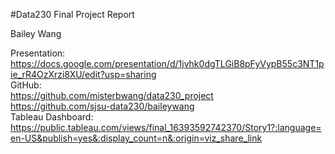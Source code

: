 #Data230 Final Project Report

Bailey Wang
<br />

Presentation:
<br />
https://docs.google.com/presentation/d/1jvhk0dgTLGiB8pFyVypB55c3NT1pie_rR4OzXrzi8XU/edit?usp=sharing
<br />
GitHub:
<br />
https://github.com/misterbwang/data230_project
<br />
https://github.com/sjsu-data230/baileywang
<br />
Tableau Dashboard:
<br />
https://public.tableau.com/views/final_16393592742370/Story1?:language=en-US&publish=yes&:display_count=n&:origin=viz_share_link
